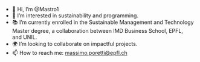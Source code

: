 - 👋 Hi, I’m @Mastro1
- 🌱 I’m interested in sustainability and programming.
- 📚 I’m currently enrolled in the Sustainable Management and Technology Master degree, a collaboration between IMD Business School, EPFL, and UNIL.
- 🌍 I’m looking to collaborate on impactful projects.
- 📫 How to reach me: massimo.poretti@epfl.ch

<!---
Mastro1/Mastro1 is a ✨ special ✨ repository because its `README.md` (this file) appears on your GitHub profile.
You can click the Preview link to take a look at your changes.
--->
